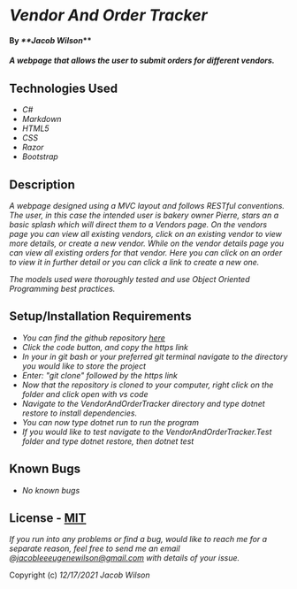 # _Vendor And Order Tracker_

#### By _**Jacob Wilson_**

#### _A webpage that allows the user to submit orders for different vendors._

## Technologies Used

* _C#_
* _Markdown_
* _HTML5_
* _CSS_
* _Razor_
* _Bootstrap_

## Description

_A webpage designed using a MVC layout and follows RESTful conventions. The user, in this case the intended user is bakery owner Pierre, stars an a basic splash which will direct them to a Vendors page. On the vendors page you can view all existing vendors, click on an existing vendor to view more details, or create a new vendor. While on the vendor details page you can view all existing orders for that vendor. Here you can click on an order to view it in further detail or you can click a link to create a new one._

_The models used were thoroughly tested and use Object Oriented Programming best practices._

## Setup/Installation Requirements

* _You can find the github repository [here](https://github.com/JLEWilson/VendorAndOrderTracker.Solution)_
* _Click the code button, and copy the https link_
* _In your in git bash or your preferred git terminal navigate to the directory you would like to store the project_
* _Enter: "git clone" followed by the https link_
* _Now that the repository is cloned to your computer, right click on the folder and click open with vs code_
* _Navigate to the VendorAndOrderTracker directory and type dotnet restore to install dependencies._
* _You can now type dotnet run to run the program_
* _If you would like to test navigate to the VendorAndOrderTracker.Test folder and type dotnet restore, then dotnet test_


## Known Bugs

* _No known bugs_

## License - [MIT](https://opensource.org/licenses/MIT)

_If you run into any problems or find a bug, would like to reach me for a separate reason, feel free to send me an email @jacobleeeugenewilson@gmail.com with details of your issue._

Copyright (c) _12/17/2021_ _Jacob Wilson_

